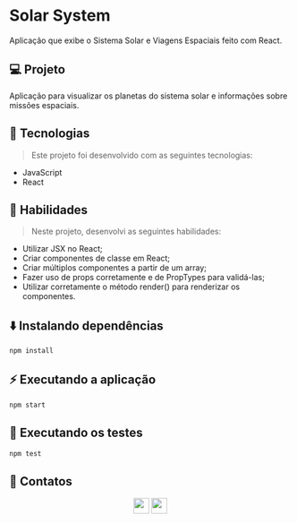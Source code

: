 # Solar System
Aplicação que exibe o Sistema Solar e Viagens Espaciais feito com React.

## 💻 Projeto

Aplicação para visualizar os planetas do sistema solar e informações sobre missões espaciais.

## 🚀 Tecnologias
> Este projeto foi desenvolvido com as seguintes tecnologias:

- JavaScript
- React

## 📌 Habilidades

> Neste projeto, desenvolvi as seguintes habilidades:

- Utilizar JSX no React;
- Criar componentes de classe em React;
- Criar múltiplos componentes a partir de um array;
- Fazer uso de props corretamente e de PropTypes para validá-las;
- Utilizar corretamente o método render() para renderizar os componentes.

## ⬇️ Instalando dependências

```bash
npm install
``` 

## ⚡ Executando a aplicação

```bash
npm start
``` 

## 🧪 Executando os testes

```bash
npm test
```

## 💬 Contatos

<div align="center" style="display: inline_block">
  <a href="https://www.linkedin.com/in/lucas-da-cunha-moreti/" target="_blank"><img height="28rem" src="https://img.shields.io/badge/LinkedIn-0077B5?style=for-the-badge&logo=linkedin&logoColor=white"></a> 
  <a href = "mailto:lucasdacunha00@gmail.com"><img height="28rem" src="https://img.shields.io/badge/Gmail-D14836?style=for-the-badge&logo=gmail&logoColor=white" target="_blank"></a>
</div>

<!-- ## 📄 Licença

Esse projeto está sob licença. Veja o arquivo [LICENÇA](LICENSE.md) para mais detalhes.

[⬆ Voltar ao topo](#nome-do-projeto)<br> -->
